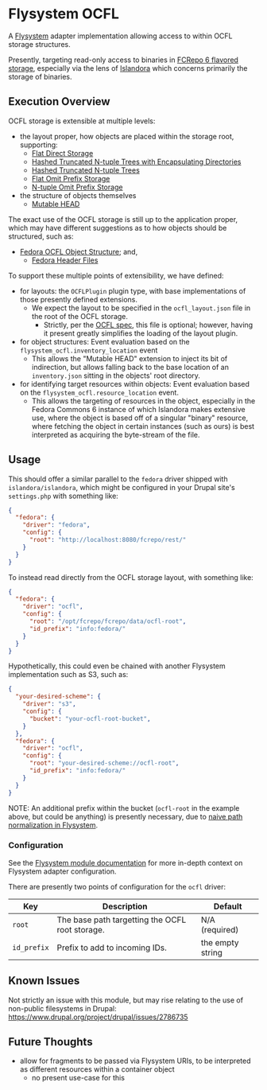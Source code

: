 # Flysystem OCFL

A [Flysystem](https://www.drupal.org/project/flysystem) adapter implementation allowing access to within OCFL storage structures.

Presently, targeting read-only access to binaries in [FCRepo 6 flavored storage](https://wiki.lyrasis.org/display/FEDORA6x/Fedora+OCFL+Object+Structure), especially via the lens of [Islandora](https://github.com/Islandora/islandora) which concerns primarily the storage of binaries.

## Execution Overview

OCFL storage is extensible at multiple levels:

- the layout proper, how objects are placed within the storage root, supporting:
  - [Flat Direct Storage](https://ocfl.github.io/extensions/0002-flat-direct-storage-layout.html)
  - [Hashed Truncated N-tuple Trees with Encapsulating Directories](https://ocfl.github.io/extensions/0003-hash-and-id-n-tuple-storage-layout.html)
  - [Hashed Truncated N-tuple Trees](https://ocfl.github.io/extensions/0004-hashed-n-tuple-storage-layout.html)
  - [Flat Omit Prefix Storage](https://ocfl.github.io/extensions/0006-flat-omit-prefix-storage-layout.html)
  - [N-tuple Omit Prefix Storage](https://ocfl.github.io/extensions/0007-n-tuple-omit-prefix-storage-layout.html)
- the structure of objects themselves
  - [Mutable HEAD](https://ocfl.github.io/extensions/0005-mutable-head.html)

The exact use of the OCFL storage is still up to the application proper, which may have different suggestions as to how objects should be structured, such as:
- [Fedora OCFL Object Structure](https://wiki.lyrasis.org/display/FEDORA6x/Fedora+OCFL+Object+Structure); and,
  - [Fedora Header Files](https://wiki.lyrasis.org/display/FEDORA6x/Fedora+Header+Files)

To support these multiple points of extensibility, we have defined:
- for layouts: the `OCFLPlugin` plugin type, with base implementations of those presently defined extensions.
  - We expect the layout to be specified in the `ocfl_layout.json` file in the root of the OCFL storage.
    - Strictly, per the [OCFL spec](https://ocfl.io/1.0/spec/#root-structure), this file is optional; however, having it present greatly simplifies the loading of the layout plugin.
- for object structures: Event evaluation based on the `flysystem_ocfl.inventory_location` event
  - This allows the "Mutable HEAD" extension to inject its bit of indirection, but allows falling back to the base location of an `inventory.json` sitting in the objects' root directory.
- for identifying target resources within objects: Event evaluation based on the `flysystem_ocfl.resource_location` event.
  - This allows the targeting of resources in the object, especially in the Fedora Commons 6 instance of which Islandora makes extensive use, where the object is based off of a singular "binary" resource, where fetching the object in certain instances (such as ours) is best interpreted as acquiring the byte-stream of the file.

## Usage

This should offer a similar parallel to the `fedora` driver shipped with `islandora/islandora`, which might be configured in your Drupal site's `settings.php` with something like:

```json
{
  "fedora": {
    "driver": "fedora",
    "config": {
      "root": "http://localhost:8080/fcrepo/rest/"
    }
  }
}
```

To instead read directly from the OCFL storage layout, with something like:

```json
{
  "fedora": {
    "driver": "ocfl",
    "config": {
      "root": "/opt/fcrepo/fcrepo/data/ocfl-root",
      "id_prefix": "info:fedora/"
    }
  }
}
```

Hypothetically, this could even be chained with another Flysystem implementation such as S3, such as:

```json
{
  "your-desired-scheme": {
    "driver": "s3",
    "config": {
      "bucket": "your-ocfl-root-bucket",
    }
  },
  "fedora": {
    "driver": "ocfl",
    "config": {
      "root": "your-desired-scheme://ocfl-root",
      "id_prefix": "info:fedora/"
    }
  }
}
```

NOTE: An additional prefix within the bucket (`ocfl-root` in the example above, but could be anything) is presently necessary, due to [naive path normalization in Flysystem](https://github.com/thephpleague/flysystem/blob/3239285c825c152bcc315fe0e87d6b55f5972ed1/src/Adapter/AbstractAdapter.php#L49-L59).

### Configuration

See the [Flysystem module documentation](https://git.drupalcode.org/project/flysystem/-/blob/2.0.x/README.md#configuration) for more in-depth context on Flysystem adapter configuration.

There are presently two points of configuration for the `ocfl` driver:

| Key | Description | Default |
| --- | --- | --- |
| `root` | The base path targetting the OCFL root storage. | N/A (required) |
| `id_prefix` | Prefix to add to incoming IDs. | the empty string |


## Known Issues

Not strictly an issue with this module, but may rise relating to the use of non-public filesystems in Drupal: https://www.drupal.org/project/drupal/issues/2786735

## Future Thoughts

- allow for fragments to be passed via Flysystem URIs, to be interpreted as different resources within a container object
  - no present use-case for this
